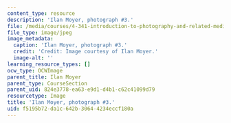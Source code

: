 ```yaml
---
content_type: resource
description: 'Ilan Moyer, photograph #3.'
file: /media/courses/4-341-introduction-to-photography-and-related-media-fall-2007/f5195b72da1c642b30644234eccf180a_moyer3.jpg
file_type: image/jpeg
image_metadata:
  caption: 'Ilan Moyer, photograph #3.'
  credit: 'Credit: Image courtesy of Ilan Moyer.'
  image-alt: ''
learning_resource_types: []
ocw_type: OCWImage
parent_title: Ilan Moyer
parent_type: CourseSection
parent_uid: 824e3778-ea63-e9d1-d4b1-c62c41099d79
resourcetype: Image
title: 'Ilan Moyer, photograph #3.'
uid: f5195b72-da1c-642b-3064-4234eccf180a
---
```

